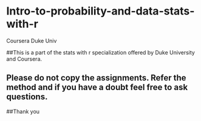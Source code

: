 # Intro-to-probability-and-data-stats-with-r
Coursera Duke Univ

##This is a part of the stats with r specialization offered by Duke University and Coursera.

## Please do not copy the assignments. Refer the method and if you have a doubt feel free to ask questions.

##Thank you
